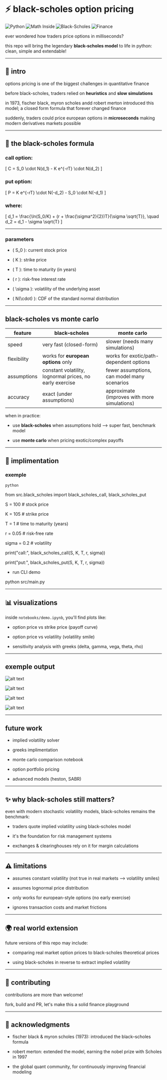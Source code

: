 # ⚡ black-scholes option pricing

![Python](https://img.shields.io/badge/Python-3.9%2B-blue?logo=python&logoColor=white)
![Math Inside](https://img.shields.io/badge/Powered%20by-σ²%20%26%20√t-yellow)
![Black-Scholes](https://img.shields.io/badge/Black–Scholes-⚡-green)
![Finance](https://img.shields.io/badge/Finance-Quant-lightgrey)

ever wondered how traders price options in milliseconds?

this repo will bring the legendary **black-scholes model** to life in python: clean, simple and extendable!


---

## 🏦 intro

options pricing is one of the biggest challenges in quantitative finance

before black-scholes, traders relied on **heuristics** and **slow simulations**

in 1973, fischer black, myron scholes andd robert merton introduced this model;
a closed form formula that forever changed finance

suddenly, traders could price european options in **microseconds** making modern derivatives markets possible


---

## 📐 the black-scholes formula

### call option:

\[
C = S_0 \cdot N(d_1) - K e^{-rT} \cdot N(d_2)
\]

### put option:

\[
P = K e^{-rT} \cdot N(-d_2) - S_0 \cdot N(-d_1)
\]

### where:

\[
d_1 = \frac{\ln(S_0/K) + (r + \frac{\sigma^2}{2})T}{\sigma \sqrt{T}}, 
\quad
d_2 = d_1 - \sigma \sqrt{T}
\]


---

### parameters

- \( S_0 \): current stock price  

- \( K \): strike price  

- \( T \): time to maturity (in years)  

- \( r \): risk-free interest rate  

- \( \sigma \): volatility of the underlying asset  

- \( N(\cdot) \): CDF of the standard normal distribution


---

## black-scholes vs monte carlo


| feature                  |               black–scholes                              |               monte carlo                    |
|--------------------------|----------------------------------------------------------|----------------------------------------------|
| speed                    | very fast (closed-form)                                  | slower (needs many simulations)              |
| flexibility              | works for **european options** only                      | works for exotic/path-dependent options      |
| assumptions              | constant volatility, lognormal prices, no early exercise | fewer assumptions, can model many scenarios  |
| accuracy                 | exact (under assumptions)                                | approximate (improves with more simulations) |

when in practice:

- use **black-scholes** when assumptions hold --> super fast, benchmark model

- use **monte carlo** when pricing exotic/complex payoffs


---

## 🧮 implimentation

### exemple

```python```

from src.black_scholes import black_scholes_call, black_scholes_put

S = 100      # stock price

K = 105      # strike price

T = 1        # time to maturity (years)

r = 0.05     # risk-free rate

sigma = 0.2  # volatility

print("call:", black_scholes_call(S, K, T, r, sigma))

print("put:", black_scholes_put(S, K, T, r, sigma))

- run CLI demo

python src/main.py 


---

## 📊 visualizations

inside ```notebooks/demo.ipynb```, you'll find plots like:

- option price vs strike price (payoff curve)

- option price vs volatility (volatility smile)

- sensitivity analysis with greeks (delta, gamma, vega, theta, rho)


---

## exemple output 

![alt text](<image.png>)

![alt text](image-2.png)

![alt text](image-1.png)

![alt text](image-4.png)


---

## future work

- implied volatility solver

- greeks implimentation

- monte carlo comparison notebook

- option portfolio pricing

- advanced models (heston, SABR)


---

## ✨ why black-scholes still matters?

even with modern stochastic volatility models, black-scholes remains the benchmark:

- traders quote implied volatility using black-scholes model

- it's the foundation for risk management systems

- exchanges & clearinghouses rely on it for margin calculations


---

## ⚠️ limitations

- assumes constant volatility (not true in real markets --> volatility smiles)

- assumes lognormal price distribution

- only works for european-style options (no early exercise)

- ignores transaction costs and market frictions


---

## 🌍 real world extension

future versions of this repo may include:

- comparing real market option prices to black-scholes theoretical prices

- using black-scholes in reverse to extract implied volatility


---

## 🤝 contributing

contributions are more than welcome!

fork, build and PR, let's make this a solid finance playground


---

## 🙌 acknowledgments

- fischer black & myron scholes (1973): introduced the black–scholes formula

- robert merton: extended the model, earning the nobel prize with Scholes in 1997

- the global quant community, for continuously improving financial modeling